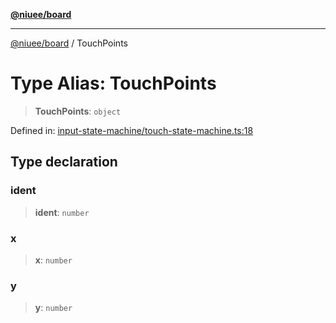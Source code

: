 [**@niuee/board**](../README.md)

***

[@niuee/board](../globals.md) / TouchPoints

# Type Alias: TouchPoints

> **TouchPoints**: `object`

Defined in: [input-state-machine/touch-state-machine.ts:18](https://github.com/niuee/board/blob/d74620e4e63da3004adfc7105b7f1136fce9577c/src/input-state-machine/touch-state-machine.ts#L18)

## Type declaration

### ident

> **ident**: `number`

### x

> **x**: `number`

### y

> **y**: `number`
